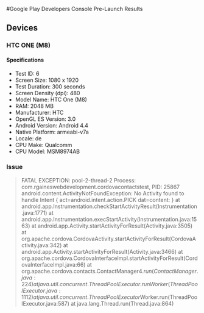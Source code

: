 #Google Play Developers Console Pre-Launch Results
## Devices
### HTC ONE (M8)
#### Specifications
* Test ID: 6
* Screen Size: 1080 x 1920
* Test Duration: 300 seconds
* Screen Density (dpi): 480
* Model Name: HTC One (M8)
* RAM: 2048 MB
* Manufacturer: HTC
* OpenGL ES Version: 3.0
* Android Version: Android 4.4
* Native Platform: armeabi-v7a
* Locale: de
* CPU Make: Qualcomm
* CPU Model: MSM8974AB

### Issue
> FATAL EXCEPTION: pool-2-thread-2
> Process: com.rgaineswebdevelopment.cordovacontactstest, PID: 25867
> android.content.ActivityNotFoundException: No Activity found to handle Intent { act=android.intent.action.PICK dat=content: }
> 	at android.app.Instrumentation.checkStartActivityResult(Instrumentation.java:1771)
> 	at android.app.Instrumentation.execStartActivity(Instrumentation.java:1563)
> 	at android.app.Activity.startActivityForResult(Activity.java:3505)
> 	at org.apache.cordova.CordovaActivity.startActivityForResult(CordovaActivity.java:342)
> 	at android.app.Activity.startActivityForResult(Activity.java:3466)
> 	at org.apache.cordova.CordovaInterfaceImpl.startActivityForResult(CordovaInterfaceImpl.java:66)
> 	at org.apache.cordova.contacts.ContactManager$4.run(ContactManager.java:224)
> 	at java.util.concurrent.ThreadPoolExecutor.runWorker(ThreadPoolExecutor.java:1112)
> 	at java.util.concurrent.ThreadPoolExecutor$Worker.run(ThreadPoolExecutor.java:587)
> 	at java.lang.Thread.run(Thread.java:864)